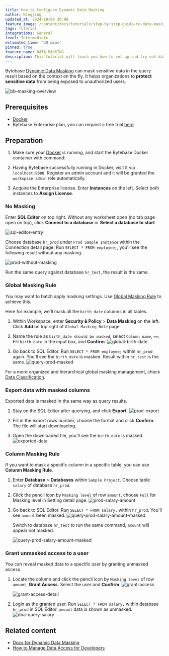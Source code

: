 ```yaml
---
title: How to Configure Dynamic Data Masking
author: Ningjing
updated_at: 2024/10/08 20:00
feature_image: /content/docs/tutorials/step-by-step-guide-to-data-masking/data-mask-banner.webp
tags: Tutorial
integrations: General
level: Intermediate
estimated_time: '30 mins'
pinned: true
feature_name: DATA_MASKING
description: This tutorial will teach you how to set up and try out data masking in Bytebase.
---
```


Bytebase [Dynamic Data Masking](/docs/security/data-masking/overview/) can mask sensitive data in
the query result based on the context on the fly. It helps organizations to **protect sensitive data**
from being exposed to unauthorized users.

![bb-masking-overview](/content/docs/security/data-masking/bb-masking-overview.webp)

## Prerequisites

- [Docker](https://www.docker.com/)
- Bytebase Enterprise plan, you can request a free trial [here](/contact-us/)

## Preparation

1. Make sure your [Docker](https://www.docker.com/) is running, and start the Bytebase Docker container with command:

   <IncludeBlock url="/docs/get-started/install/terminal-docker-run-volume"></IncludeBlock>

1. Having Bytebase successfully running in Docker, visit it via `localhost:8080`. Register an admin account and it will be granted the `workspace admin` role automatically.

1. Acquire the Enterprise license. Enter **Instances** on the left. Select both instances to **Assign License**.

### No Masking

Enter **SQL Editor** on top right. Without any worksheet open (no tab page open on top), click **Connect to a database** or **Select a database to start**.

![sql-editor-entry](/content/docs/tutorials/step-by-step-guide-to-data-masking/sql-editor-entry.webp)

Choose database `hr_prod` under `Prod Sample Instance` within the Connection detail page. Run `SELECT * FROM employee;`, you'll see the following result without any masking.

![prod-without-masking](/content/docs/tutorials/step-by-step-guide-to-data-masking/prod-without-masking.webp)

Run the same query against database `hr_test`, the result is the same.

### Global Masking Rule

You may want to batch apply masking settings. Use [Global Masking Rule](/docs/security/data-masking/global-masking-rule/) to achieve this.

Here for example, we'll mask all the `birth_date` columns in all tables.

1. Within Workspace, enter **Security & Policy** > **Data Masking** on the left. Click **Add** on top right of `Global Masking Rule` page.

2. Name the rule as `birth_date should be masked`, select `Column name`, `==`. Fill `birth_date` in the input box, and **Confirm**.
   ![global-birth-date](/content/docs/tutorials/step-by-step-guide-to-data-masking/global-birth-date.webp)

3. Go back to SQL Editor. Run `SELECT * FROM employee;` within `hr_prod` again. You'll see the `birth_date` is masked. Result within `hr_test` is the same.
   ![query-prod-masked](/content/docs/tutorials/step-by-step-guide-to-data-masking/query-prod-masked.webp)

For a more organized and hierarchical global masking management, check [Data Classification](/docs/security/data-masking/data-classification/).

### Export data with masked columns

Exported data is masked in the same way as query results.

1. Stay on the SQL Editor after querying, and click **Export**.
   ![prod-export](/content/docs/tutorials/step-by-step-guide-to-data-masking/prod-export.webp)

2. Fill in the export rows number, choose the format and click **Confirm**. The file will start downloading.

3. Open the downloaded file, you'll see the `birth_date` is masked.
   ![exported-data](/content/docs/tutorials/step-by-step-guide-to-data-masking/exported-data.webp)

### Column Masking Rule

If you want to mask a specific column in a specific table, you can use **Column Masking Rule**.

1. Enter **Database** > **Databases** within `Sample Project`. Choose table `salary` of database `hr_prod`.

2. Click the pencil icon by `Masking level` of row `amount`, choose `Full` for Masking level in Setting detail page.
   ![prod-salary-amount](/content/docs/tutorials/step-by-step-guide-to-data-masking/prod-salary-amount.webp)

3. Go back to SQL Editor. Run `SELECT * FROM salary;` within `hr_prod`. You'll see `amount` been masked.
   ![query-prod-salary-amount-masked](/content/docs/tutorials/step-by-step-guide-to-data-masking/query-prod-salary-amount-masked.webp)

   Switch to database `hr_test` to run the same command, `amount` will appear not masked.

   ![query-prod-salary-amount-masked](/content/docs/tutorials/step-by-step-guide-to-data-masking/query-prod-salary-amount-masked.webp)

### Grant unmasked access to a user

You can reveal masked data to a specific user by granting unmasked access.

1. Locate the column and click the pencil icon by `Masking level` of row `amount`, **Grant Access**. Select the user and **Confirm**.
   ![grant-access](/content/docs/tutorials/step-by-step-guide-to-data-masking/grant-access.webp)

   ![grant-access-detail](/content/docs/tutorials/step-by-step-guide-to-data-masking/grant-access-detail.webp)

1. Login as the granted user. Run `SELECT * FROM salary;` within database `hr_prod` in SQL Editor. `amount` data is shown as unmasked.
   ![dba-query-salary](/content/docs/tutorials/step-by-step-guide-to-data-masking/dba-query-salary.webp)

## Related content

- [Docs for Dynamic Data Masking](/docs/security/data-masking/overview/)
- [How to Manage Data Access for Developers](/docs/tutorials/how-to-manage-data-access-for-developers/)
